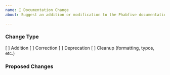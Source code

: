 ```yaml
---
name: 📖 Documentation Change
about: Suggest an addition or modification to the Phabfive documentation

---
```


<!--
    Please indicate the nature of the change by placing an X in one of the
    boxes below.
-->
### Change Type
[ ] Addition
[ ] Correction
[ ] Deprecation
[ ] Cleanup (formatting, typos, etc.)


<!-- Describe the proposed change(s). -->
### Proposed Changes
